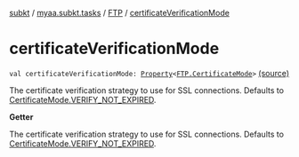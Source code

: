 [subkt](../../index.md) / [myaa.subkt.tasks](../index.md) / [FTP](index.md) / [certificateVerificationMode](./certificate-verification-mode.md)

# certificateVerificationMode

`val certificateVerificationMode: `[`Property`](https://docs.gradle.org/current/javadoc/org/gradle/api/provider/Property.html)`<`[`FTP.CertificateMode`](-certificate-mode/index.md)`>` [(source)](https://github.com/Myaamori/SubKt/blob/0.1.10/src/main/kotlin/myaa/subkt/tasks/tasks.kt#L1794)

The certificate verification strategy to use for SSL connections.
Defaults to [CertificateMode.VERIFY_NOT_EXPIRED](-certificate-mode/-v-e-r-i-f-y_-n-o-t_-e-x-p-i-r-e-d.md).

**Getter**

The certificate verification strategy to use for SSL connections.
Defaults to [CertificateMode.VERIFY_NOT_EXPIRED](-certificate-mode/-v-e-r-i-f-y_-n-o-t_-e-x-p-i-r-e-d.md).


